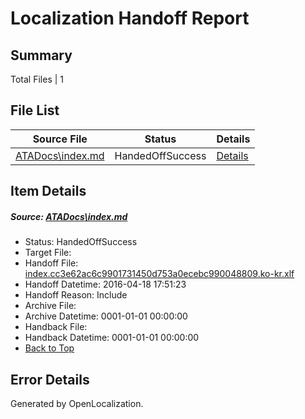 # <a name='report-top'></a> Localization Handoff Report

## Summary
 Total Files | 1

## File List
 Source File | Status | Details 
 ----------- | ------ | ------- 
 [ATADocs\index.md](https://github.com/Microsoft/ATADocs-pr/blob/05f5ef153862cba2d129e7dea9d75d60a4b3e251/ATADocs/index.md) | HandedOffSuccess | [Details](#aaa1575d3c3fc2e47225dc3df41161808e92bfc9135)

## Item Details
##### <a name='aaa1575d3c3fc2e47225dc3df41161808e92bfc9135'></a> Source: [ATADocs\index.md](https://github.com/Microsoft/ATADocs-pr/blob/05f5ef153862cba2d129e7dea9d75d60a4b3e251/ATADocs/index.md)
* Status: HandedOffSuccess
* Target File: 
* Handoff File: [index.cc3e62ac6c9901731450d753a0ecebc990048809.ko-kr.xlf](https://github.com/Microsoft/EM.handoff/blob/46f9d62b0548c1f5daaaa9aa06d33184ca739d9d/ol-handoff/Microsoft/ATADocs-pr.ko-kr/master/index.cc3e62ac6c9901731450d753a0ecebc990048809.ko-kr.xlf)
* Handoff Datetime: 2016-04-18 17:51:23
* Handoff Reason: Include
* Archive File: 
* Archive Datetime: 0001-01-01 00:00:00
* Handback File: 
* Handback Datetime: 0001-01-01 00:00:00
* [Back to Top](#report-top)


## Error Details

Generated by OpenLocalization.

